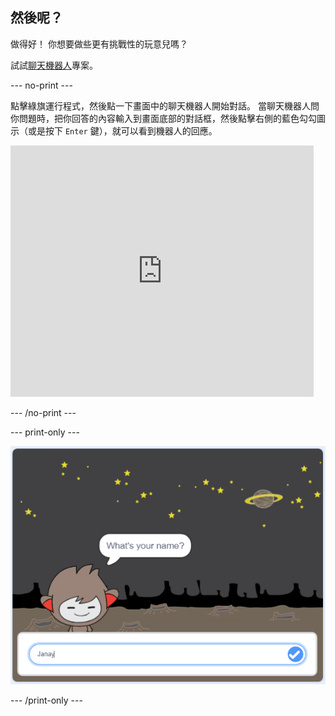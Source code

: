 ## 然後呢？

做得好！ 你想要做些更有挑戰性的玩意兒嗎？

試試[聊天機器人](https://projects.raspberrypi.org/en/projects/chatbot?utm_source=pathway&utm_medium=whatnext&utm_campaign=projects)專案。

\--- no-print \---

點擊綠旗運行程式，然後點一下畫面中的聊天機器人開始對話。 當聊天機器人問你問題時，把你回答的內容輸入到畫面底部的對話框，然後點擊右側的藍色勾勾圖示（或是按下 `Enter` 鍵），就可以看到機器人的回應。

<div class="scratch-preview">
  <iframe allowtransparency="true" width="485" height="402" src="https://scratch.mit.edu/projects/embed/248864190/?autostart=false" 
  frameborder="0" scrolling="no"></iframe>
</div>

\--- /no-print \---

\--- print-only \---

![完成專案](images/chatbot-preview.png)

\--- /print-only \---